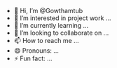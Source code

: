 - 👋 Hi, I’m @Gowthamtub
- 👀 I’m interested in project work ...
- 🌱 I’m currently learning ...
- 💞️ I’m looking to collaborate on ...
- 📫 How to reach me ...
- 😄 Pronouns: ...
- ⚡ Fun fact: ...

<!---
Gowthamtub/Gowthamtub is a ✨ special ✨ repository because its `README.md` (this file) appears on your GitHub profile.
You can click the Preview link to take a look at your changes.
--->
